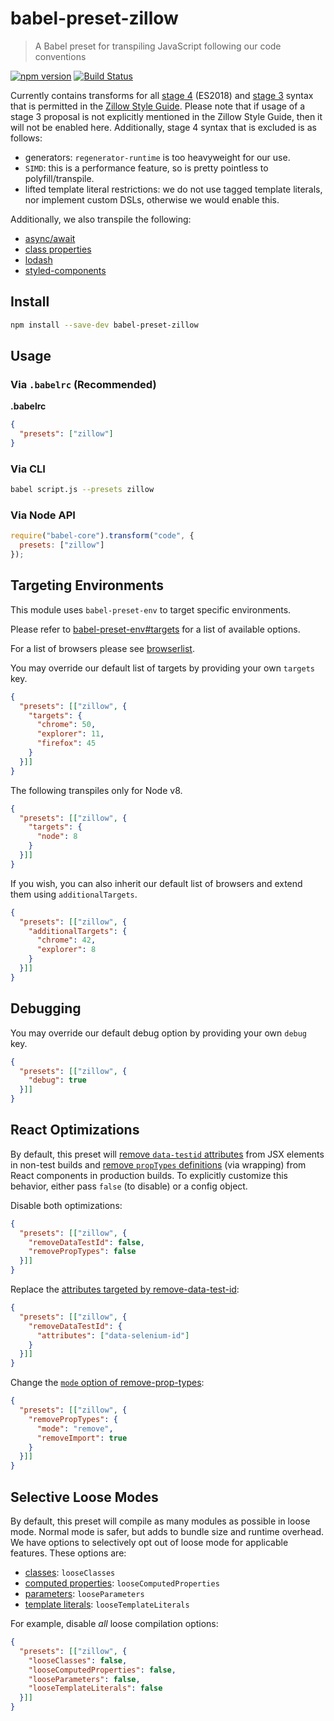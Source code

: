 # babel-preset-zillow

> A Babel preset for transpiling JavaScript following our code conventions

[![npm version](https://img.shields.io/npm/v/babel-preset-zillow.svg)](https://www.npmjs.com/package/babel-preset-zillow)
[![Build Status](https://travis-ci.org/zillow/javascript.svg?branch=latest)](https://travis-ci.org/zillow/javascript)

Currently contains transforms for all [stage 4](https://tc39.github.io/ecma262/) (ES2018) and [stage 3](https://github.com/tc39/proposals#active-proposals) syntax that is permitted in the [Zillow Style Guide](https://github.com/zillow/javascript). Please note that if usage of a stage 3 proposal is not explicitly mentioned in the Zillow Style Guide, then it will not be enabled here. Additionally, stage 4 syntax that is excluded is as follows:
  - generators: `regenerator-runtime` is too heavyweight for our use.
  - `SIMD`: this is a performance feature, so is pretty pointless to polyfill/transpile.
  - lifted template literal restrictions: we do not use tagged template literals, nor implement custom DSLs, otherwise we would enable this.

Additionally, we also transpile the following:
  - [async/await](https://www.npmjs.com/package/fast-async)
  - [class properties](https://www.npmjs.com/package/babel-plugin-transform-class-properties)
  - [lodash](https://www.npmjs.com/package/babel-plugin-lodash)
  - [styled-components](https://www.styled-components.com/docs/tooling#babel-plugin)

## Install

```sh
npm install --save-dev babel-preset-zillow
```

## Usage

### Via `.babelrc` (Recommended)

**.babelrc**

```json
{
  "presets": ["zillow"]
}
```

### Via CLI

```sh
babel script.js --presets zillow
```

### Via Node API

```javascript
require("babel-core").transform("code", {
  presets: ["zillow"]
});
```

## Targeting Environments

This module uses `babel-preset-env` to target specific environments.

Please refer to [babel-preset-env#targets](https://github.com/babel/babel-preset-env#targets) for a list of available options.

For a list of browsers please see [browserlist](https://github.com/ai/browserslist).

You may override our default list of targets by providing your own `targets` key.

```json
{
  "presets": [["zillow", {
    "targets": {
      "chrome": 50,
      "explorer": 11,
      "firefox": 45
    }
  }]]
}
```

The following transpiles only for Node v8.

```json
{
  "presets": [["zillow", {
    "targets": {
      "node": 8
    }
  }]]
}
```

If you wish, you can also inherit our default list of browsers and extend them using `additionalTargets`.

```json
{
  "presets": [["zillow", {
    "additionalTargets": {
      "chrome": 42,
      "explorer": 8
    }
  }]]
}
```

## Debugging

You may override our default debug option by providing your own `debug` key.

```json
{
  "presets": [["zillow", {
    "debug": true
  }]]
}
```

## React Optimizations

By default, this preset will [remove `data-testid` attributes](https://github.com/coderas/babel-plugin-jsx-remove-data-test-id#readme) from JSX elements in non-test builds and [remove `propTypes` definitions](https://github.com/oliviertassinari/babel-plugin-transform-react-remove-prop-types#readme) (via wrapping) from React components in production builds. To explicitly customize this behavior, either pass `false` (to disable) or a config object.

Disable both optimizations:

```json
{
  "presets": [["zillow", {
    "removeDataTestId": false,
    "removePropTypes": false
  }]]
}
```

Replace the [attributes targeted by remove-data-test-id](https://github.com/coderas/babel-plugin-jsx-remove-data-test-id#define-custom-attribute-names):

```json
{
  "presets": [["zillow", {
    "removeDataTestId": {
      "attributes": ["data-selenium-id"]
    }
  }]]
}
```

Change the [`mode` option of remove-prop-types](https://github.com/oliviertassinari/babel-plugin-transform-react-remove-prop-types#mode):

```json
{
  "presets": [["zillow", {
    "removePropTypes": {
      "mode": "remove",
      "removeImport": true
    }
  }]]
}
```

## Selective Loose Modes

By default, this preset will compile as many modules as possible in loose mode. Normal mode is safer, but adds to bundle size and runtime overhead. We have options to selectively opt out of loose mode for applicable features. These options are:
  - [classes](https://babeljs.io/docs/en/babel-plugin-transform-classes#loose): `looseClasses`
  - [computed properties](https://babeljs.io/docs/en/babel-plugin-transform-computed-properties#loose): `looseComputedProperties`
  - [parameters](https://babeljs.io/docs/en/babel-plugin-transform-parameters#loose): `looseParameters`
  - [template literals](https://babeljs.io/docs/en/babel-plugin-transform-template-literals#loose): `looseTemplateLiterals`

For example, disable _all_ loose compilation options:

```json
{
  "presets": [["zillow", {
    "looseClasses": false,
    "looseComputedProperties": false,
    "looseParameters": false,
    "looseTemplateLiterals": false
  }]]
}
```
